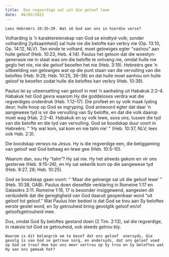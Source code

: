 ```yaml
---
title:  Die regverdige sal uit die geloof lewe
date:  06/03/2022
---
```


`Lees Hebreërs 10:35–39. Wat sê God aan ons in hierdie verse?`

Volharding is ’n karaktereienskap van God se eindtyd-volk; sonder volharding [lydsaamheid] sal hule nie die belofte kan verkry nie (Op. 13:10, Op. 14:12, NLV). Ten einde te volhard, moet gelowiges egter “vashou” aan hulle  geloof (Heb. 10:23, Heb. 4:14). Paulus het getoon dat die woestyn-generasie nie in staat was om die belofte te ontvang nie, omdat hulle nie geglo het nie, nie die geloof beoefen het nie (Heb. 3:19). Hebreërs gee ’n uitbeelding van gelowiges wat op die punt staan van die vervulling van die beloftes (Heb. 9:28; Heb. 10:25, 36–38) en dat hulle moet aanhou om hulle geloof te beoefen sodat hulle die beloftes kan verkry (Heb. 10:39).

Paulus lei sy uiteensetting van geloof in met ’n aanhaling uit Habakuk 2:2–4. Habakuk het God gevra waarom Hy die goddeloses verdra wat die regverdiges onderdruk (Hab. 1:12–17). Die profeet en sy volk maak lyding deur; hulle hoop op God se ingryping. God antwoord egter dat daar ’n aangewese tyd is vir die vervulling van Sy belofte, en dat die volk daarop moet wag (Hab. 2:2–4). Habakuk en sy volk lewe, soos ons, tussen die tyd van die belofte en die tyd van vervulling.  God se boodskap duur voort in Hebreërs: “ ‘Hy wat kom, sal kom en nie talm nie’ ” (Heb. 10:37, NLV; lees ook Hab. 2:3).

Die boodskap verwys na Jesus. Hy is die regverdige een, die beliggaming van geloof wat God behaag en lewe gee (Heb. 10:5–10).

Waarom dan, sou Hy “talm”? Hy sal nie. Hy het alreeds gekom en vir ons gesterwe (Heb. 9:15–26), en Hy sal sekerlik kom op die aangewese tyd (Heb. 9:27, 28; Heb. 10:25).

God se boodskap gaan voort: “ ‘Maar die gelowige sal uit die geloof lewe’ ” (Heb. 10:38, OAB). Paulus doen dieselfde verklaring in Romeine 1:17 en Galasiërs 3:11. Romeine 1:16, 17 is besonder insiggewend, aangesien dit verduidelik dat die geregtigheid van God daaruit geopenbaar word “uit geloof tot geloof.” Wat Paulus hier bedoel is dat God se trou aan Sy beloftes eerste gestel word, en Sy getrouheid bring gevolglik geloof en/of geloofsgetrouheid mee.

Dus, omdat God Sy beloftes gestand doen (2 Tim. 2:13), sal die regverdige, in reaksie tot God se getrouheid, ook steeds getrou bly.

`Waarom is dit belangrik om te besef dat ons geloof  enersyds, die gevolg is van God se getroue sorg, en andersyds, dat ons geloof voed op God se trou? Hoe kan ons meer vertrou op Sy trou en Sy beloftes wat Hy aan ons gemaak het?`